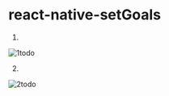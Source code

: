 # react-native-setGoals

1.

![1todo](https://user-images.githubusercontent.com/107798155/198186317-db31da05-f764-46e3-aa0a-f489329fc06b.jpeg)

2.

![2todo](https://user-images.githubusercontent.com/107798155/198186327-e1694a25-7f52-483c-965c-8565df8fd514.jpeg)
